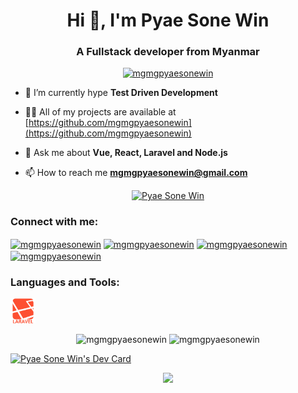 <h1 align="center">Hi 👋, I'm Pyae Sone Win</h1>
<h3 align="center">A Fullstack developer from Myanmar</h3>

<p align="center"> <a href="https://github.com/ryo-ma/github-profile-trophy"><img src="https://github-profile-trophy.vercel.app/?username=mgmgpyaesonewin&theme=chalk" alt="mgmgpyaesonewin" /></a> </p>


- 🌱 I’m currently hype **Test Driven Development**

- 👨‍💻 All of my projects are available at [https://github.com/mgmgpyaesonewin](https://github.com/mgmgpyaesonewin)

- 💬 Ask me about **Vue, React, Laravel and Node.js**

- 📫 How to reach me **mgmgpyaesonewin@gmail.com**

<p align="center">
  <a href="https://twitter.com/Pyae_Sone_Win" target="blank"><img src="https://img.shields.io/twitter/follow/Pyae_Sone_Win?logo=twitter&style=for-the-badge" alt="Pyae Sone Win" /></a>
</p>

<p align="left">
<h3 align="left">Connect with me:</h3>
<a href="https://twitter.com/Pyae_Sone_Win" target="blank"><img align="center" src="https://cdn.jsdelivr.net/npm/simple-icons@3.0.1/icons/twitter.svg" alt="mgmgpyaesonewin" height="30" width="40" /></a>
<a href="https://www.linkedin.com/in/pyae-sone-win-63b4a3102/" target="blank"><img align="center" src="https://cdn.jsdelivr.net/npm/simple-icons@3.0.1/icons/linkedin.svg" alt="mgmgpyaesonewin" height="30" width="40" /></a>
<a href="https://stackoverflow.com/users/5413303/pyae-sone" target="blank"><img align="center" src="https://cdn.jsdelivr.net/npm/simple-icons@3.0.1/icons/stackoverflow.svg" alt="mgmgpyaesonewin" height="30" width="40" /></a>
<a href="https://fb.com/pyaesone.geek" target="blank"><img align="center" src="https://cdn.jsdelivr.net/npm/simple-icons@3.0.1/icons/facebook.svg" alt="mgmgpyaesonewin" height="30" width="40" /></a>
</p>

<h3 align="left">Languages and Tools:</h3>

<p align="left">
  <a href="https://laravel.com" target="_blank">
    <img src="https://github.com/devicons/devicon/blob/master/icons/laravel/laravel-plain-wordmark.svg" alt="laravel" width="40" height="40"/>
  </a>
</p>

<p align="center">
  <img src="https://github-readme-stats.vercel.app/api/top-langs/?username=mgmgpyaesonewin&layout=compact&count_private=true" alt="mgmgpyaesonewin" />
  <img src="https://github-readme-stats.vercel.app/api?username=mgmgpyaesonewin&show_icons=true&theme=dark" alt="mgmgpyaesonewin" />
</p>

<a href="https://app.daily.dev/pyaesonewin">
  <img src="https://api.daily.dev/devcards/ecdc02169f8f47109380b815df096438.png?r=0ej" width="400" alt="Pyae Sone Win's Dev Card"/>
</a>


<!--
**mgmgpyaesonewin/mgmgpyaesonewin** is a ✨ _special_ ✨ repository because its `README.md` (this file) appears on your GitHub profile.

Here are some ideas to get you started:

- 🔭 I’m currently working on ...
- 🌱 I’m currently learning ...
- 👯 I’m looking to collaborate on ...
- 🤔 I’m looking for help with ...
- 💬 Ask me about ...
- 📫 How to reach me: ...
- 😄 Pronouns: ...
- ⚡ Fun fact: ...
-->

<p align="center">
  <img src="https://i.imgur.com/5Ge2bKo.png" />
</p>
